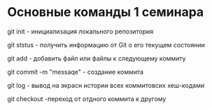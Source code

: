 # Основные команды 1 семинара

git init - инициализация локального репозитория 

git ststus - получить информацию от Git о его текущем состоянии

git add - добавить файл или файлы к следующему коммиту 

git commit -m "messaqe" - создание коммита

git log - вывод на экрасн истории всех коммитовсих хеш-кодами

git checkout -переход от отдного коммита к другому 